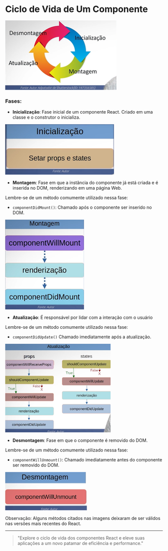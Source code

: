 # Ciclo de Vida de Um Componente 


![Ciclo de Vida de Um Componente](../../recursos/PNG/Ciclo%20de%20Vida%20de%20Um%20Componente.png
)

### Fases:

- **Inicialização**: Fase inicial de um componente React. Criado em uma classe e o construtor o inicializa. 

![Inicialização](../../recursos/PNG/Inicialização.png)

- **Montagem**: Fase em que a instância do componente já está criada e é inserida no DOM, renderizando em uma página Web.

Lembre-se de um método comumente utilizado nessa fase:

- `componentDidMount()`: Chamado após o componente ser inserido no DOM.

![Montagem](../../recursos/PNG/Montagem.png)

- **Atualização**: É responsável por lidar com a interação com o usuário

Lembre-se de um método comumente utilizado nessa fase:

- `componentDidUpdate()` Chamado imediatamente após a atualização.

![Atualização](../../recursos/PNG/Atualização.png)

- **Desmontagem**: Fase em que o componente é removido do DOM.

Lembre-se de um método comumente utilizado nessa fase:

- `componentWillUnmount()`: Chamado imediatamente antes do componente ser removido do DOM.

![Desmontagem](../../recursos/PNG/Desmontagem.png)

Observação: Alguns métodos citados nas imagens deixaram de ser válidos nas versões mais recentes do React.

 ---

> "Explore o ciclo de vida dos componentes React e eleve suas aplicações a um novo patamar de eficiência e performance." 


 




